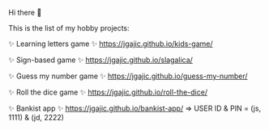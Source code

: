 Hi there 👋

This is the list of my hobby projects:

✨ Learning letters game ✨
https://jgajic.github.io/kids-game/

✨ Sign-based game ✨
https://jgajic.github.io/slagalica/

✨ Guess my number game ✨
https://jgajic.github.io/guess-my-number/

✨ Roll the dice game ✨
https://jgajic.github.io/roll-the-dice/

✨ Bankist app ✨
https://jgajic.github.io/bankist-app/  => USER ID & PIN = (js, 1111) & (jd, 2222)
